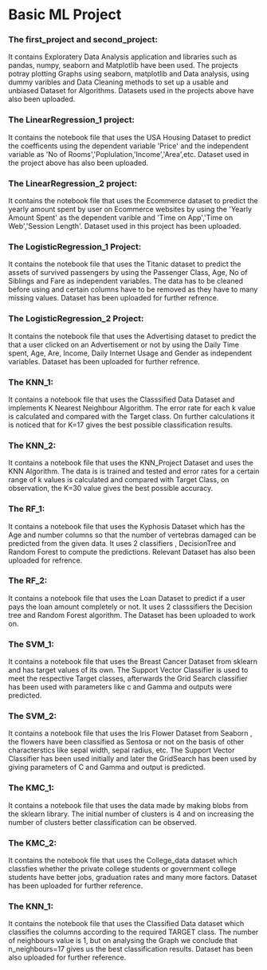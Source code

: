 # Basic ML Project 

### The first_project and second_project:
It contains Exploratery Data Analysis application and libraries such as pandas, numpy, seaborn and Matplotlib have been used. 
The projects potray plotting Graphs using seaborn, matplotlib and Data analysis, using dummy varibles and Data Cleaning methods to set up a usable and unbiased Dataset for Algorithms.
Datasets used in the projects above have also been uploaded.

### The LinearRegression_1 project:
It contains the notebook file that uses the USA Housing Dataset to predict the coefficents using the dependent variable 'Price' and the independent variable as 'No of Rooms','Poplulation,'Income','Area',etc.
Dataset used in the project above has also been uploaded.

### The LinearRegression_2 project:
It contains the notebook file that uses the Ecommerce dataset to predict the yearly amount spent by user on Ecommerce websites by using the 'Yearly Amount Spent' as the dependent varible and 'Time on App','Time on Web','Session Length'.
Dataset used in this project has been uploaded.

### The LogisticRegression_1 Project:
It contains the notebook file that uses the Titanic dataset to predict the assets of survived passengers by using the Passenger Class, Age, No of Siblings and Fare as independent variables. The data has to be cleaned before using and certain columns have to be removed as they have to many missing values.
Dataset has been uploaded for further refrence.

### The LogisticRegression_2 Project:
It contains the notebook file that uses the Advertising dataset to predict the that a user clicked on an Advertisement or not by using the Daily Time spent, Age, Are, Income, Daily Internet Usage and Gender as independent variables. 
Dataset has been uploaded for further refrence.

### The KNN_1:
It contains a notebook file that uses the Classsified Data Dataset and implements K Nearest Neighbour Algorithm. The error rate for each k value is calculated and compared with the Target class. On further calculations it is noticed that for K=17 gives the best possible classification results.

### The KNN_2:
It contains a notebook file that uses the KNN_Project Dataset and uses the KNN Algorithm. The data is is trained and tested and error rates for a certain range of k values is calculated and compared with Target Class, on observation, the K=30 value gives the best possible accuracy.

### The RF_1:
It contains a notebook file that uses the Kyphosis Dataset which has the Age and number columns so that the number of vertebras damaged can be predicted from the given data. It uses 2 classifiers , DecisionTree and Random Forest to compute the predictions.
Relevant Dataset has also been uploaded for refrence.

### The RF_2:
It contains a notebook file that uses the Loan Dataset to predict if a user pays the loan amount completely or not. It uses 2 classsifiers the Decision tree and Random Forest algorithm.
The Dataset has been uploaded to work on.

### The SVM_1:
It contains a notebook file that uses the Breast Cancer Dataset from sklearn and has target values of its own. The Support Vector Classifier is used to meet the respective Target classes, afterwards the Grid Search classifier has been used with parameters like c and Gamma and outputs were predicted. 


### The SVM_2:
It contains a notebook file that uses the Iris Flower Dataset from Seaborn , the flowers have been classified as Sentosa or not on the basis of other characterstics like sepal width, sepal radius, etc. The Support Vector Classifier has been used initially and later the GridSearch has been used by giving parameters of C and Gamma and output is predicted.

### The KMC_1:
It contains a notebook file that uses the data made by making blobs from the sklearn library. The initial number of clusters is 4 and on increasing the number of clusters better classification can be observed.

### The KMC_2:
It contains the notebook file that uses the College_data dataset which classfies whether the private college students or government college students have better jobs, graduation rates and many more factors.
Dataset has been uploaded for further reference.

### The KNN_1:
It contains the notebook file that uses the Classified Data dataset which classifies the columns according to the required TARGET class.
The number of neighbours value is 1, but on analysing the Graph we conclude that n_neighbours=17 gives us the best classification results.
Dataset has been also uploaded for further reference.

